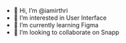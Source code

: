 - 👋 Hi, I’m @iamirthri
- 👀 I’m interested in User Interface
- 🌱 I’m currently learning Figma
- 💞️ I’m looking to collaborate on Snapp

<!---
iamirthri/iamirthri is a ✨ special ✨ repository because its `README.md` (this file) appears on your GitHub profile.
You can click the Preview link to take a look at your changes.
--->
